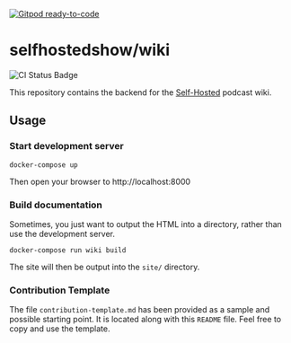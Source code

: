 [![Gitpod ready-to-code](https://img.shields.io/badge/Gitpod-ready--to--code-blue?logo=gitpod)](https://gitpod.io/#https://github.com/selfhostedshow/wiki)

# selfhostedshow/wiki
 
![CI Status Badge](https://github.com/selfhostedshow/wiki/workflows/Test/badge.svg)

This repository contains the backend for the [Self-Hosted](https://selfhosted.show) podcast wiki.

## Usage

### Start development server

`docker-compose up`

Then open your browser to http://localhost:8000

### Build documentation

Sometimes, you just want to output the HTML into a directory, rather than use the development server.

`docker-compose run wiki build`

The site will then be output into the `site/` directory.

### Contribution Template

The file `contribution-template.md` has been provided as a sample and possible starting point. It is located along with this `README` file. Feel free to copy and use the template.
